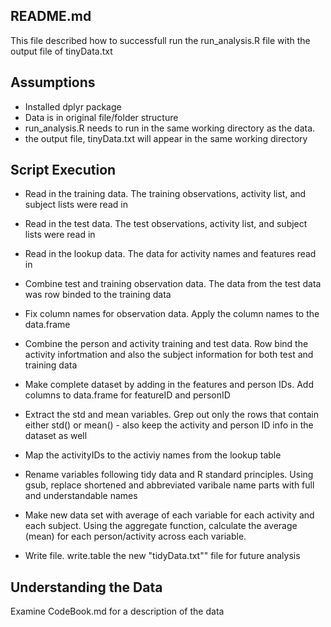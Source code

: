 README.md
---------
This file described how to successfull run the run_analysis.R file with the output file of tinyData.txt

Assumptions
-----------
- Installed dplyr package
- Data is in original file/folder structure
- run_analysis.R needs to run in the same working directory as the data.
- the output file, tinyData.txt will appear in the same working directory

Script Execution
----------------
- Read in the training data.  The training observations, activity list, and subject lists were read in

- Read in the test data. The test observations, activity list, and subject lists were read in

- Read in the lookup data. The data for activity names and features read in

- Combine test and training observation data. The data from the test data was row binded to the training data

- Fix column names for observation data. Apply the column names to the data.frame

- Combine the person and activity training and test data. Row bind the activity infortmation and also the subject information for both test and training data

- Make complete dataset by adding in the features and person IDs. Add columns to data.frame for featureID and personID

- Extract the std and mean variables. Grep out only the rows that contain either std() or mean() - also keep the activity and person ID info in the dataset as well

- Map the activityIDs to the activiy names from the lookup table

- Rename variables following tidy data and R standard principles. Using gsub, replace shortened and abbreviated varibale name parts with full and understandable names

- Make new data set with average of each variable for each activity and each subject. Using the aggregate function, calculate the average (mean) for each person/activity across each variable.

- Write file. write.table the new "tidyData.txt"" file for future analysis

Understanding the Data
----------------------
Examine CodeBook.md for a description of the data


